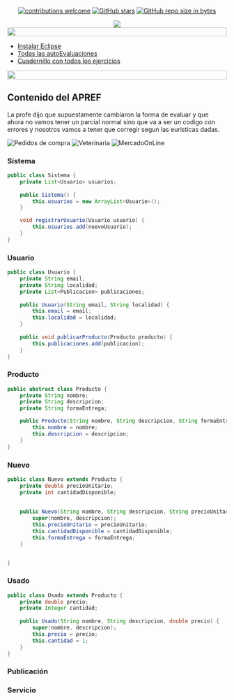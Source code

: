 <div align="center"> 

[![contributions welcome](https://img.shields.io/badge/contributions-welcome-brightgreen.svg?style=flat)](https://github.com/Fabian-Martinez-Rincon/Orientacion-a-Objetos1)
[![GitHub stars](https://img.shields.io/github/stars/Fabian-Martinez-Rincon/Orientacion-a-Objetos1)](https://github.com/Fabian-Martinez-Rincon/Orientacion-a-Objetos1/stargazers/)
[![GitHub repo size in bytes](https://img.shields.io/github/repo-size/Fabian-Martinez-Rincon/Orientacion-a-Objetos1)](https://github.com/Fabian-Martinez-Rincon/Orientacion-a-Objetos1)


<img src="https://readme-typing-svg.demolab.com?font=Fira+Code&size=34&duration=1700&pause=800&color=28CDF7&center=true&width=863&lines=☕ Orientación a Objetos 1"/>
 </div>

</div>

<img src= 'https://i.gifer.com/origin/8c/8cd3f1898255c045143e1da97fbabf10_w200.gif' height="20" width="100%">

- [Instalar Eclipse](https://www.eclipse.org/downloads/download.php?file=/oomph/epp/2022-12/R/eclipse-inst-jre-win64.exe)
- [Todas las autoEvaluaciones](/Documentos/autoevaluaciones.md)
- [Cuadernillo con todos los ejercicios](/Documentos/cuadernillo.md)

<img src= 'https://i.gifer.com/origin/8c/8cd3f1898255c045143e1da97fbabf10_w200.gif' height="20" width="100%">

## Contenido del APREF

La profe dijo que supuestamente cambiaron la forma de evaluar y que ahora no vamos tener un parcial normal sino que va a ser un codigo con errores y nosotros vamos a tener que corregir segun las euristicas dadas.

![Pedidos de compra](https://github.com/Fabian-Martinez-Rincon/Fabian-Martinez-Rincon/assets/55964635/e21c3b0b-dac5-42dd-9d40-32a6ef9ddf48)
![Veterinaria](https://github.com/Fabian-Martinez-Rincon/Fabian-Martinez-Rincon/assets/55964635/d63ca0d3-ee56-4616-904c-09a5ffaa2972)
![MercadoOnLine](https://github.com/Fabian-Martinez-Rincon/Fabian-Martinez-Rincon/assets/55964635/0c164ff9-43ae-41e6-84e3-b1a5ff81e71a)


### Sistema

```java
public class Sistema {
    private List<Usuario> usuarios;
    
    public Sistema() {
        this.usuarios = new ArrayList<Usuario>();
    }

    void registrarUsuario(Usuario usuario) {
        this.usuarios.add(nuevoUsuario);
    }
}

```

### Usuario

```java
public class Usuario {
    private String email;
    private String localidad;
    private List<Publicacion> publicaciones;
    
    public Usuario(String email, String localidad) {
        this.email = email;
        this.localidad = localidad;
    }
    
    public void publicarProducto(Producto producto) {
        this.publicaciones.add(publicacion);
    }
}
```

### Producto

```java
public abstract class Producto {
    private String nombre;
    private String descripcion;
    private String formaEntrega;

    public Producto(String nombre, String descripcion, String formaEntrega) {
        this.nombre = nombre;
        this.descripcion = descripcion;
    }
}
```

### Nuevo

```java
public class Nuevo extends Producto {
    private double precioUnitario;
    private int cantidadDisponible;
    
    
    public Nuevo(String nombre, String descripcion, String precioUnitario, String cantidadDisponible, double formaEntrega) {
        super(nombre, descripcion);
        this.precioUnitario = precioUnitario;
        this.cantidadDisponible = cantidadDisponible;
        this.formaEntrega = formaEntrega;
    }


}
```

### Usado

```java
public class Usado extends Producto {
    private double precio;
    private Integer cantidad;
    
    public Usado(String nombre, String descripcion, double precio) {
        super(nombre, descripcion);
        this.precio = precio;
        this.cantidad = 1;
    }
}
```

### Publicación

### Servicio